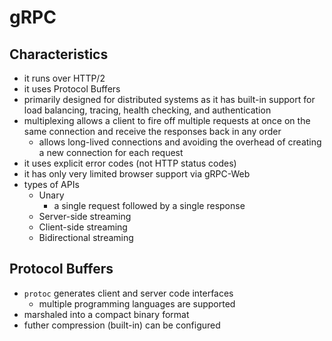 # gRPC

## Characteristics

- it runs over HTTP/2
- it uses Protocol Buffers
- primarily designed for distributed systems as it has built-in support for load
  balancing, tracing, health checking, and authentication
- multiplexing allows a client to fire off multiple requests at once on the same
  connection and receive the responses back in any order
  * allows long-lived connections and avoiding the overhead of creating a new
    connection for each request
- it uses explicit error codes (not HTTP status codes)
- it has only very limited browser support via gRPC-Web
- types of APIs
  * Unary
    * a single request followed by a single response
  * Server-side streaming
  * Client-side streaming
  * Bidirectional streaming

## Protocol Buffers

- `protoc` generates client and server code interfaces
  * multiple programming languages are supported
- marshaled into a compact binary format
- futher compression (built-in) can be configured

